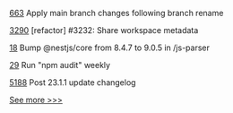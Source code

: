 
[663](https://github.com/hyperledger/fabric-sdk-node/pull/663) Apply main branch changes following branch rename

[3290](https://github.com/hyperledger/iroha/pull/3290) [refactor] #3232: Share workspace metadata

[18](https://github.com/hyperledger-labs/mosaique-decentralized-workflows/pull/18) Bump @nestjs/core from 8.4.7 to 9.0.5 in /js-parser

[29](https://github.com/hyperledger-labs/blockchain-verifier/pull/29) Run "npm audit" weekly

[5188](https://github.com/hyperledger/besu/pull/5188) Post 23.1.1 update changelog


[See more >>>](https://start-here.hyperledger.org/pull-requests)
